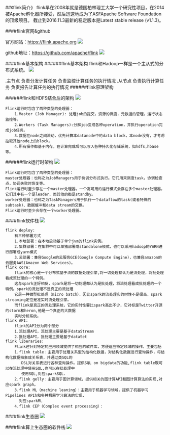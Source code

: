##《flink简介》
flink早在2008年就是德国柏林理工大学一个研究性项目，在2014被Apache孵化器所接受，然后迅速地成为了ASFApache Software Foundation的顶级项目。
截止到2016.11.3最新的稳定版本是Latest stable release (v1.1.3)。

####flink官网&github

官方网站：https://flink.apache.org
![](images/Snip20161103_6.png) 

github地址：https://github.com/apache/flink
![](images/Snip20161103_8.png) 

####flink基本架构
######flink基本架构
flink和Hadoop一样是一个主从式的分布式系统。
![](images/Snip20161103_9.png) 
>
.主节点
负责分发计算任务
负责监控计算任务的执行情况
.从节点
负责执行计算任务
负责报告计算任务的执行情况
######flink原理架构

######flink和HDFS结合后的架构
![](images/Picture1.png) 
```
Flink运行时包含了两种类型的处理器：
    1.Master (Job Manager): 处理job的提交，资源的调度，元数据的管理，运行状态监控等。
    2.Workers (Task Managers):分解job变成各种operation，并执行operation完成job任务。
    3.数据在node之间流动，优先计算本datanode中的data block，本node没有，才考虑拉取其他node上的block。
    4.所有操作都基于内存，在计算完成后可以写入各种持久化存储系统，如hdfs,hbase等。
```

######flink运行时架构
![](images/20161027406.png) 
>
```
Flink运行时包含了两种类型的处理器：
master处理器：也称之为JobManagers用于协调分布式执行。它们用来调度task，协调检查点，协调失败时恢复等。
Flink运行时至少存在一个master处理器。一个高可用的运行模式会存在多个master处理器，它们其中有一个是leader，而其他的都是standby。
worker处理器：也称之为TaskManagers用于执行一个dataflow的task(或者特殊的subtask)、数据缓冲和data stream的交换。
Flink运行时至少会存在一个worker处理器。
```

####flink软件栈
![](images/Snip20161103_10.png) 
```
flink deploy:
    有三种部署方式
    1.本地部署：在本地启动基于单个jvm的flink实例。
    2.集群部署：在集群中可以单独部署成standalone模式，也可以采用hadoop的YARN进行部署成yarn模式
    3.云部署：兼容Google的云服务GCE(Google Compute Engine)，也兼容amazon的云服务AWS(Amazon Web Services)。
flink core:
    flink的核心是一个分布式基于流的数据处理引擎,将一切处理都认为是流处理，将批处理看成流处理的一个特例。
    这与spark正好相反，spark是将一切处理都认为是批处理，将流处理看成批处理的一个特例。spark的流处理不是真正的流处理
    它是一种微型批处理（micro batch），因此spark的流处理实的时性不是很高，spark streaming定位是准实时流处理引擎。
    而flink是真正的流处理系统，它的实时性要比spark高出不少，它对标是Twitter开源的storm和heron,他是一个真正的大数据
    实时分析系统。
flink API: 
    flink的API分为两个部分
    1.流处理API，流处理主要是基于dataStream
    2.批处理API，批处理主要是基于dataSet
flink liberaries:    
    Flink还针对特定的应用领域提供了相应的软件库，方便适应特定领域的操作。主要包括
    1.flink table：主要用于处理关系型的结构化数据，对结构化数据进行查询操作，将结构化数据抽象成关系表，并通过类SQL的
       DSL对关系表进行各种查询操作。提供SQL on bigdata的功能,flink table既可以在流处理中使用SQL,也可以在批处理中
       使用SQL,对应sparkSQL.
    2.flink gelly：主要用于图计算领域，提供相关的图计算API和图计算算法的实现,对应spark graph。
    3.flink ML（machine leaning）：主要用于机器学习领域，提供了机器学习Pipelines APIh和多种机器学习算法的实现，
      对应sparkML
    4.flink CEP（Complex event processing）：
```

####flink生态圈
![](images/20150716204639_931.png) 


####flink算上生态圈的软件栈
![](images/Snip20161103_11.png) 
